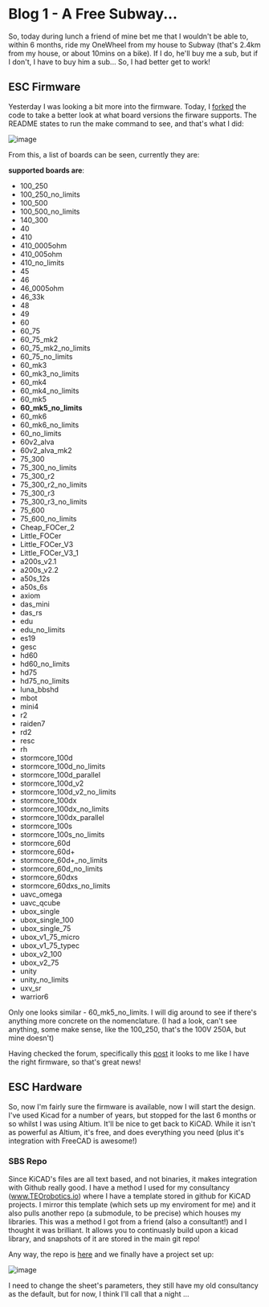 # Blog 1 - A Free Subway...

So, today during lunch a friend of mine bet me that I wouldn't be able to, within 6 months, ride my OneWheel from my house to Subway (that's 2.4km from my house, or about 10mins on a bike). If I do, he'll buy me a sub, but if I don't, I have to buy him a sub... So, I had better get to work!

## ESC Firmware

Yesterday I was looking a bit more into the firmware. Today, I [forked](https://github.com/maxsimmonds1337/bldc) the code to take a better look at what board versions the firware supports. The README states to run the make command to see, and that's what I did:

![image](https://user-images.githubusercontent.com/58208872/182473172-c226f924-aa3d-48e9-93a5-c11369bcb009.png)

From this, a list of boards can be seen, currently they are:

**supported boards are**:
- 100_250
- 100_250_no_limits
- 100_500
- 100_500_no_limits
- 140_300
- 40
- 410
- 410_0005ohm
- 410_005ohm
- 410_no_limits
- 45
- 46
- 46_0005ohm
- 46_33k
- 48
- 49
- 60
- 60_75
- 60_75_mk2
- 60_75_mk2_no_limits
- 60_75_no_limits
- 60_mk3
- 60_mk3_no_limits
- 60_mk4
- 60_mk4_no_limits
- 60_mk5
- **60_mk5_no_limits**
- 60_mk6
- 60_mk6_no_limits
- 60_no_limits
- 60v2_alva
- 60v2_alva_mk2
- 75_300
- 75_300_no_limits
- 75_300_r2
- 75_300_r2_no_limits
- 75_300_r3
- 75_300_r3_no_limits
- 75_600
- 75_600_no_limits
- Cheap_FOCer_2
- Little_FOCer
- Little_FOCer_V3
- Little_FOCer_V3_1
- a200s_v2.1
- a200s_v2.2
- a50s_12s
- a50s_6s
- axiom
- das_mini
- das_rs
- edu
- edu_no_limits
- es19
- gesc
- hd60
- hd60_no_limits
- hd75
- hd75_no_limits
- luna_bbshd
- mbot
- mini4
- r2
- raiden7
- rd2
- resc
- rh
- stormcore_100d
- stormcore_100d_no_limits
- stormcore_100d_parallel
- stormcore_100d_v2
- stormcore_100d_v2_no_limits
- stormcore_100dx
- stormcore_100dx_no_limits
- stormcore_100dx_parallel
- stormcore_100s
- stormcore_100s_no_limits
- stormcore_60d
- stormcore_60d+
- stormcore_60d+_no_limits
- stormcore_60d_no_limits
- stormcore_60dxs
- stormcore_60dxs_no_limits
- uavc_omega
- uavc_qcube
- ubox_single
- ubox_single_100
- ubox_single_75
- ubox_v1_75_micro
- ubox_v1_75_typec
- ubox_v2_100
- ubox_v2_75
- unity
- unity_no_limits
- uxv_sr
- warrior6

Only one looks similar - 60_mk5_no_limits. I will dig around to see if there's anything more concrete on the nomenclature. (I had a look, can't see anything, some make sense, like the 100_250, that's the 100V 250A, but mine doesn't)

Having checked the forum, specifically this [post](https://vesc-project.com/comment/4810#comment-4810) it looks to me like I have the right firmware, so that's great news!

## ESC Hardware
So, now I'm fairly sure the firmware is available, now I will start the design. I've used Kicad for a number of years, but stopped for the last 6 months or so whilst I was using Altium. It'll be nice to get back to KiCAD. While it isn't as powerful as Altium, it's free, and does everything you need (plus it's integration with FreeCAD is awesome!)

### SBS Repo
Since KiCAD's files are all text based, and not binaries, it makes integration with Github really good. I have a method I used for my consultancy (www.TEOrobotics.io) where I have a template stored in github for KiCAD projects. I mirror this template (which sets up my enviroment for me) and it also pulls another repo (a submodule, to be precise) which houses my libraries. This was a method I got from a friend (also a consultant!) and I thought it was brilliant. It allows you to continuasly build upon a kicad library, and snapshots of it are stored in the main git repo!

Any way, the repo is [here](github.com/maxsimmonds1337/SBS_hw) and we finally have a project set up:

![image](https://user-images.githubusercontent.com/58208872/182481601-a6701adb-e9e4-4a64-b722-5c26a22dcb17.png)

I need to change the sheet's parameters, they still have my old consultancy as the default, but for now, I think I'll call that a night ...
